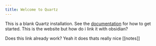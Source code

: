 ```yaml
---
title: Welcome to Quartz
---
```


This is a blank Quartz installation.
See the [documentation](https://quartz.jzhao.xyz) for how to get started.
This is the website but how do i link it with obsidian?


Does this link already work?
Yeah it does thats really nice
[[notes]]